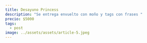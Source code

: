 ```yaml
---
title: Desayuno Princess
description: "Se entrega envuelto con moño y tags con frases "
precio: $5000
tags:
  - post
image: ../assets/assets/article-5.jpeg
---
```

